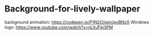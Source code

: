 # Background-for-lively-wallpaper

background animation: https://codepen.io/P1N2O/pen/pyBNzX
Windows logo: https://www.youtube.com/watch?v=nLltJFkj3PM
